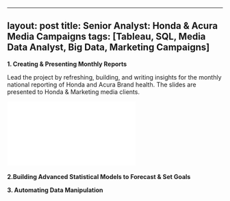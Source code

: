 
---
layout: post
title: Senior Analyst: Honda & Acura Media Campaigns
tags: [Tableau, SQL, Media Data Analyst, Big Data, Marketing Campaigns]
---

**1. Creating & Presenting Monthly Reports**

Lead the project by refreshing, building, and writing insights for the monthly national reporting of Honda and Acura Brand health. The slides are presented to Honda & Marketing media clients.

![pic](assets/Synergy.pdf)

**2.Building Advanced Statistical Models to Forecast & Set Goals**

**3. Automating Data Manipulation**
